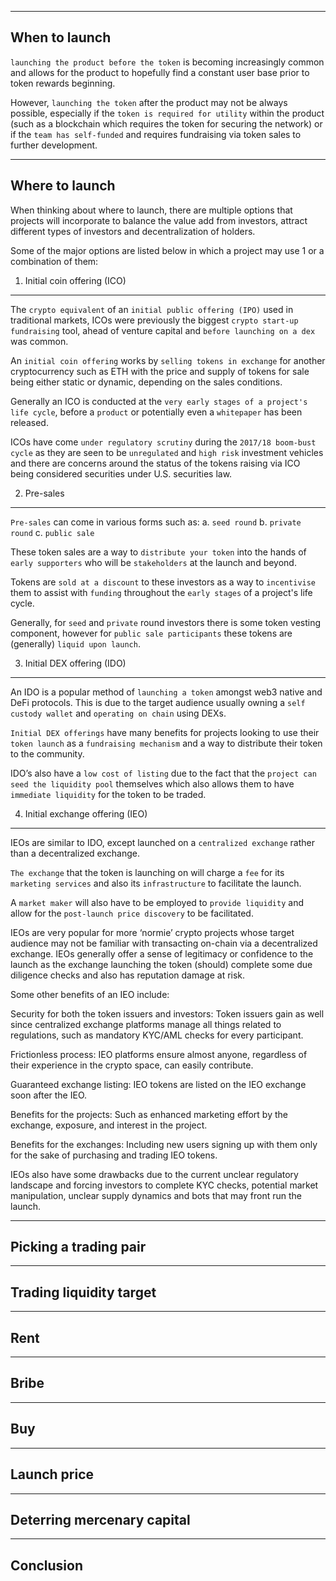 ---------------------------------------------
When to launch
---------------------------------------------
`launching the product before the token` is becoming increasingly common and allows for the product to hopefully find a constant user base prior to token rewards beginning.

However, `launching the token` after the product may not be always possible, 
especially if the `token is required for utility` within the product (such as a blockchain which requires the token for securing the network) 
or if the `team has self-funded` and requires fundraising via token sales to further development.



---------------------------------------------
Where to launch
---------------------------------------------
When thinking about where to launch, there are multiple options that projects will incorporate to balance the value add from investors, attract different types of investors and decentralization of holders.

Some of the major options are listed below in which a project may use 1 or a combination of them:


1. Initial coin offering (ICO)
----------------------------------
The `crypto equivalent` of an `initial public offering (IPO)` used in traditional markets, ICOs were previously the biggest `crypto start-up fundraising` tool, ahead of venture capital and `before launching on a dex` was common.

An `initial coin offering` works by `selling tokens in exchange` for another cryptocurrency such as ETH with the price and supply of tokens for sale being either static or dynamic, depending on the sales conditions. 

Generally an ICO is conducted at the `very early stages of a project's life cycle`, before a `product` or potentially even a `whitepaper` has been released.

ICOs have come `under regulatory scrutiny` during the `2017/18 boom-bust cycle` as they are seen to be `unregulated` and `high risk` investment vehicles and there are concerns around the status of the tokens raising via ICO being considered securities under U.S. securities law.  


2. Pre-sales
----------------------------------
`Pre-sales` can come in various forms such as:
    a. `seed round`
    b. `private round` 
    c. `public sale`

These token sales are a way to `distribute your token` into the hands of `early supporters` who will be `stakeholders` at the launch and beyond.

Tokens are `sold at a discount` to these investors as a way to `incentivise` them to assist with `funding` throughout the `early stages` of a project's life cycle. 

Generally, for `seed` and `private` round investors there is some token vesting component, however for `public sale participants` these tokens are (generally) `liquid upon launch`. 



3. Initial DEX offering (IDO)
----------------------------------
An IDO is a popular method of `launching a token` amongst web3 native and DeFi protocols. 
This is due to the target audience usually owning a `self custody wallet` and `operating on chain` using DEXs.

`Initial DEX offerings` have many benefits for projects looking to use their `token launch` as a `fundraising mechanism` and a way to distribute their token to the community. 

IDO’s also have a `low cost of listing` due to the fact that the `project can seed the liquidity pool` themselves which also allows them to have `immediate liquidity` for the token to be traded. 



4. Initial exchange offering (IEO)
----------------------------------
IEOs are similar to IDO, except launched on a `centralized exchange` rather than a decentralized exchange. 

`The exchange` that the token is launching on will charge a `fee` for its `marketing services` and also its `infrastructure` to facilitate the launch. 

A `market maker` will also have to be employed to `provide liquidity` and allow for the `post-launch price discovery` to be facilitated.

IEOs are very popular for more ‘normie’ crypto projects whose target audience may not be familiar with transacting on-chain via a decentralized exchange. IEOs generally offer a sense of legitimacy or confidence to the launch as the exchange launching the token (should) complete some due diligence checks and also has reputation damage at risk. 

Some other benefits of an IEO include:

Security for both the token issuers and investors: Token issuers gain as well since centralized exchange platforms manage all things related to regulations, such as mandatory KYC/AML checks for every participant.

Frictionless process: IEO platforms ensure almost anyone, regardless of their experience in the crypto space, can easily contribute.

Guaranteed exchange listing: IEO tokens are listed on the IEO exchange soon after the IEO.

Benefits for the projects: Such as enhanced marketing effort by the exchange, exposure, and interest in the project.

Benefits for the exchanges: Including new users signing up with them only for the sake of purchasing and trading IEO tokens.

IEOs also have some drawbacks due to the current unclear regulatory landscape and forcing investors to complete KYC checks, potential market manipulation, unclear supply dynamics and bots that may front run the launch. 







---------------------------------------------
Picking a trading pair
---------------------------------------------


---------------------------------------------
Trading liquidity target
---------------------------------------------


---------------------------------------------
Rent
---------------------------------------------

---------------------------------------------
Bribe
---------------------------------------------


---------------------------------------------
Buy
---------------------------------------------


---------------------------------------------
Launch price
---------------------------------------------


---------------------------------------------
Deterring mercenary capital
---------------------------------------------


---------------------------------------------
Conclusion
---------------------------------------------